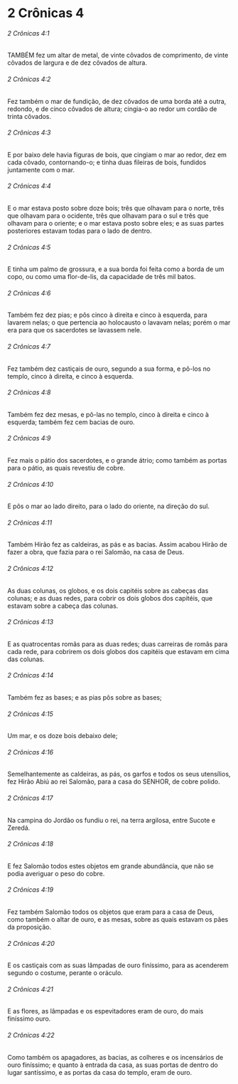 # 2 Crônicas 4

###### 2 Crônicas 4:1

TAMBÉM fez um altar de metal, de vinte côvados de comprimento, de vinte côvados de largura e de dez côvados de altura.

###### 2 Crônicas 4:2

Fez também o mar de fundição, de dez côvados de uma borda até a outra, redondo, e de cinco côvados de altura; cingia-o ao redor um cordão de trinta côvados.

###### 2 Crônicas 4:3

E por baixo dele havia figuras de bois, que cingiam o mar ao redor, dez em cada côvado, contornando-o; e tinha duas fileiras de bois, fundidos juntamente com o mar.

###### 2 Crônicas 4:4

E o mar estava posto sobre doze bois; três que olhavam para o norte, três que olhavam para o ocidente, três que olhavam para o sul e três que olhavam para o oriente; e o mar estava posto sobre eles; e as suas partes posteriores estavam todas para o lado de dentro.

###### 2 Crônicas 4:5

E tinha um palmo de grossura, e a sua borda foi feita como a borda de um copo, ou como uma flor-de-lis, da capacidade de três mil batos.

###### 2 Crônicas 4:6

Também fez dez pias; e pôs cinco à direita e cinco à esquerda, para lavarem nelas; o que pertencia ao holocausto o lavavam nelas; porém o mar era para que os sacerdotes se lavassem nele.

###### 2 Crônicas 4:7

Fez também dez castiçais de ouro, segundo a sua forma, e pô-los no templo, cinco à direita, e cinco à esquerda.

###### 2 Crônicas 4:8

Também fez dez mesas, e pô-las no templo, cinco à direita e cinco à esquerda; também fez cem bacias de ouro.

###### 2 Crônicas 4:9

Fez mais o pátio dos sacerdotes, e o grande átrio; como também as portas para o pátio, as quais revestiu de cobre.

###### 2 Crônicas 4:10

E pôs o mar ao lado direito, para o lado do oriente, na direção do sul.

###### 2 Crônicas 4:11

Também Hirão fez as caldeiras, as pás e as bacias. Assim acabou Hirão de fazer a obra, que fazia para o rei Salomão, na casa de Deus.

###### 2 Crônicas 4:12

As duas colunas, os globos, e os dois capitéis sobre as cabeças das colunas; e as duas redes, para cobrir os dois globos dos capitéis, que estavam sobre a cabeça das colunas.

###### 2 Crônicas 4:13

E as quatrocentas romãs para as duas redes; duas carreiras de romãs para cada rede, para cobrirem os dois globos dos capitéis que estavam em cima das colunas.

###### 2 Crônicas 4:14

Também fez as bases; e as pias pôs sobre as bases;

###### 2 Crônicas 4:15

Um mar, e os doze bois debaixo dele;

###### 2 Crônicas 4:16

Semelhantemente as caldeiras, as pás, os garfos e todos os seus utensílios, fez Hirão Abiú ao rei Salomão, para a casa do SENHOR, de cobre polido.

###### 2 Crônicas 4:17

Na campina do Jordão os fundiu o rei, na terra argilosa, entre Sucote e Zeredá.

###### 2 Crônicas 4:18

E fez Salomão todos estes objetos em grande abundância, que não se podia averiguar o peso do cobre.

###### 2 Crônicas 4:19

Fez também Salomão todos os objetos que eram para a casa de Deus, como também o altar de ouro, e as mesas, sobre as quais estavam os pães da proposição.

###### 2 Crônicas 4:20

E os castiçais com as suas lâmpadas de ouro finíssimo, para as acenderem segundo o costume, perante o oráculo.

###### 2 Crônicas 4:21

E as flores, as lâmpadas e os espevitadores eram de ouro, do mais finíssimo ouro.

###### 2 Crônicas 4:22

Como também os apagadores, as bacias, as colheres e os incensários de ouro finíssimo; e quanto à entrada da casa, as suas portas de dentro do lugar santíssimo, e as portas da casa do templo, eram de ouro.

